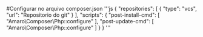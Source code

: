 #Configurar no arquivo composer.json
'''js
{
    "repositories": [
        {
            "type": "vcs",
            "url": "Repositorio do git"
        }
    ],
    "scripts": {
        "post-install-cmd": [
            "Amaro\\Composer\\Php::configure"
        ],
        "post-update-cmd": [
            "Amaro\\Composer\\Php::configure"
        ]
    }
}
'''